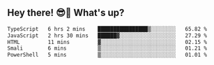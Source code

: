 ## Hey there! 😎👋 What's up?

<!--START_SECTION:waka-->

```txt
TypeScript   6 hrs 2 mins    ████████████████▒░░░░░░░░   65.82 %
JavaScript   2 hrs 30 mins   ██████▓░░░░░░░░░░░░░░░░░░   27.29 %
HTML         11 mins         ▓░░░░░░░░░░░░░░░░░░░░░░░░   02.15 %
Smali        6 mins          ▒░░░░░░░░░░░░░░░░░░░░░░░░   01.21 %
PowerShell   5 mins          ▒░░░░░░░░░░░░░░░░░░░░░░░░   01.01 %
```

<!--END_SECTION:waka-->
